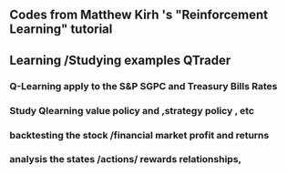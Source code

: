 
## Codes from Matthew Kirh 's "Reinforcement Learning" tutorial
## Learning /Studying examples QTrader 

### Q-Learning apply to the S&P SGPC and Treasury Bills Rates

### Study Qlearning value policy and ,strategy policy , etc 
### backtesting the stock /financial market profit and returns 
### analysis the states /actions/ rewards relationships,  


